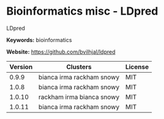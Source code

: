 # Bioinformatics misc - LDpred

LDpred

**Keywords:** bioinformatics

**Website:** <https://github.com/bvilhjal/ldpred>

| Version | Clusters | License |
| ------- | -------- | ------- |
| 0.9.9 | bianca irma rackham snowy | MIT |
| 1.0.8 | bianca irma rackham snowy | MIT |
| 1.0.10 | rackham irma bianca snowy | MIT |
| 1.0.11 | bianca irma rackham snowy | MIT |
